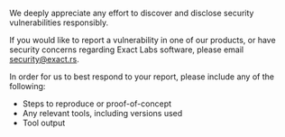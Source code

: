 We deeply appreciate any effort to discover and disclose security vulnerabilities responsibly.

If you would like to report a vulnerability in one of our products, or have security concerns regarding Exact Labs software, please email [security@exact.rs](mailto:security@exact.rs).

In order for us to best respond to your report, please include any of the following:

* Steps to reproduce or proof-of-concept
* Any relevant tools, including versions used
* Tool output
